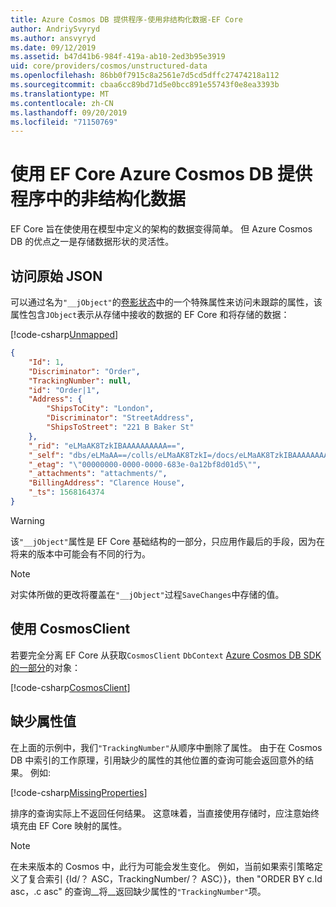 ```yaml
---
title: Azure Cosmos DB 提供程序-使用非结构化数据-EF Core
author: AndriySvyryd
ms.author: ansvyryd
ms.date: 09/12/2019
ms.assetid: b47d41b6-984f-419a-ab10-2ed3b95e3919
uid: core/providers/cosmos/unstructured-data
ms.openlocfilehash: 86bb0f7915c8a2561e7d5cd5dffc27474218a112
ms.sourcegitcommit: cbaa6cc89bd71d5e0bcc891e55743f0e8ea3393b
ms.translationtype: MT
ms.contentlocale: zh-CN
ms.lasthandoff: 09/20/2019
ms.locfileid: "71150769"
---
```

# <a name="working-with-unstructured-data-in-ef-core-azure-cosmos-db-provider"></a>使用 EF Core Azure Cosmos DB 提供程序中的非结构化数据

EF Core 旨在使使用在模型中定义的架构的数据变得简单。 但 Azure Cosmos DB 的优点之一是存储数据形状的灵活性。

## <a name="accessing-the-raw-json"></a>访问原始 JSON

可以通过名为`"__jObject"`的[卷影状态](../../modeling/shadow-properties.md)中的一个特殊属性来访问未跟踪的属性，该属性包含`JObject`表示从存储中接收的数据的 EF Core 和将存储的数据：

[!code-csharp[Unmapped](../../../../samples/core/Cosmos/UnstructuredData/Sample.cs?highlight=21-23&name=Unmapped)]

``` json
{
    "Id": 1,
    "Discriminator": "Order",
    "TrackingNumber": null,
    "id": "Order|1",
    "Address": {
        "ShipsToCity": "London",
        "Discriminator": "StreetAddress",
        "ShipsToStreet": "221 B Baker St"
    },
    "_rid": "eLMaAK8TzkIBAAAAAAAAAA==",
    "_self": "dbs/eLMaAA==/colls/eLMaAK8TzkI=/docs/eLMaAK8TzkIBAAAAAAAAAA==/",
    "_etag": "\"00000000-0000-0000-683e-0a12bf8d01d5\"",
    "_attachments": "attachments/",
    "BillingAddress": "Clarence House",
    "_ts": 1568164374
}
```

> [!WARNING]
> 该`"__jObject"`属性是 EF Core 基础结构的一部分，只应用作最后的手段，因为在将来的版本中可能会有不同的行为。

> [!NOTE]
> 对实体所做的更改将覆盖在`"__jObject"`过程`SaveChanges`中存储的值。

## <a name="using-cosmosclient"></a>使用 CosmosClient

若要完全分离 EF Core 从获取`CosmosClient` `DbContext` [Azure Cosmos DB SDK 的一部分](https://docs.microsoft.com/en-us/azure/cosmos-db/sql-api-get-started)的对象：

[!code-csharp[CosmosClient](../../../../samples/core/Cosmos/UnstructuredData/Sample.cs?highlight=3&name=CosmosClient)]

## <a name="missing-property-values"></a>缺少属性值

在上面的示例中，我们`"TrackingNumber"`从顺序中删除了属性。 由于在 Cosmos DB 中索引的工作原理，引用缺少的属性的其他位置的查询可能会返回意外的结果。 例如:

[!code-csharp[MissingProperties](../../../../samples/core/Cosmos/UnstructuredData/Sample.cs?name=MissingProperties)]

排序的查询实际上不返回任何结果。 这意味着，当直接使用存储时，应注意始终填充由 EF Core 映射的属性。

> [!NOTE]
> 在未来版本的 Cosmos 中，此行为可能会发生变化。 例如，当前如果索引策略定义了复合索引 {Id/？ ASC，TrackingNumber/？ ASC）}，then "ORDER BY c.Id asc，.c asc" 的查询__将__返回缺少属性的`"TrackingNumber"`项。